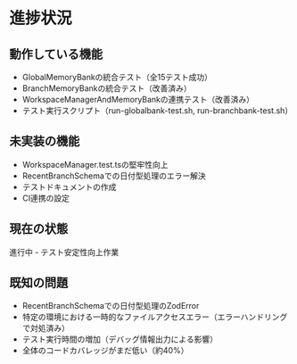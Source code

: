 # 進捗状況

## 動作している機能

- GlobalMemoryBankの統合テスト（全15テスト成功）
- BranchMemoryBankの統合テスト（改善済み）
- WorkspaceManagerAndMemoryBankの連携テスト（改善済み）
- テスト実行スクリプト（run-globalbank-test.sh, run-branchbank-test.sh）
## 未実装の機能

- WorkspaceManager.test.tsの堅牢性向上
- RecentBranchSchemaでの日付型処理のエラー解決
- テストドキュメントの作成
- CI連携の設定
## 現在の状態

進行中 - テスト安定性向上作業
## 既知の問題

- RecentBranchSchemaでの日付型処理のZodError
- 特定の環境における一時的なファイルアクセスエラー（エラーハンドリングで対処済み）
- テスト実行時間の増加（デバッグ情報出力による影響）
- 全体のコードカバレッジがまだ低い（約40%）
